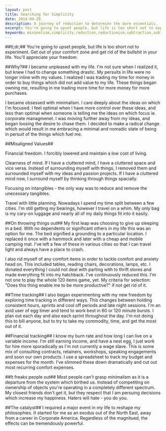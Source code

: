 ```yaml
---
layout: post
title: Searching for Simplicity
date: 2014-04-29
description: A journey of reduction to determine the bare essentials.
excerpt: You're going to upset people, but life is too short not to experiment.  Get out of your comfort zone and get rid of the bullshit in your life.  You'll appreciate your freedom.
keywords: minimalism,simplicity,reduction,reductionism,subtraction,subtractivism
---
```

##tl;dr;##
You're going to upset people, but life is too short not to experiment.  Get out of your comfort zone and get rid of the bullshit in your life.  You'll appreciate your freedom.

##Why?##
I became unpleased with my life.  I'm not sure when I realized it, but knew I had to change something drastic.  My persuits in life were no longer inline with my values.  I realized I was trading my time for money in order to buy things which did not add value to my life.  These things began owning me, resulting in me trading more time for more money for more purchases.

I became obsessed with minimalism.  I care deeply about the ideas on which I'm focused.  I feel optimal when I have more control over these ideas, and less than optimal when someone is telling me the ideas on which focus ie. corporate managmenet.  I was moving further away from my ideas, and began loosing the desire to chase them.  I decided to make a radical change which would result in me embracing a minimal and nomadic state of being in persuit of the things which fuel me.

##Misaligned Values##

Financial freedom.  I forcibly lowered and maintain a low cost of living.

Clearness of mind.  If I have a cluttered mind, I have a cluttered space and vice versa.  Instead of surrounding myself with things, I removed them and surrounded myself with my ideas and passion projects.  If I have a cluttered mind now, I surround myself by thinking through things spacially.

Focusing on intangibles - the only way was to reduce and remove the unecessary tangibles.

Travel with little planning.  Nowadays I spend my time split between a few cities.  I'm still getting my bearings, however I travel on a whim.  My only bag is my cary-on luggage and nearly all of my daily things fit into it easily.

##On throwing things out##
My first leap was choosing to give up sleeping in a bed.  With no dependents or significant others in my life this was an option for me.  The bed signified a grounding to a particular location.  I replaced it once with a hammock and later with a cheap and mobile camping mat.  I've left a few of these in various cities so that I can travel light and always have a place to crash.  

I also rid myself of any comfort items in order to tackle comfort and anxiety head on.  This included tables, reading chairs, decorations, lamps, etc.  I donated everything I could not deal with parting with to thrift stores and made everything fit into my hatchback.  I've continuously reduced this.  I'm not one to play the whole 120 items game, yet.  My criteria for selection: "Does this thing enable me to be more productive?" if not get rid of it.

##Time tracking##
I also began experimenting with my new freedom by exploring time tracking in different ways.  This changes between holding consistent hours, sprints and cool off periods and late night sessions.  I'm an avid user of egg timer and tend to work best in 60 or 120 minute bursts.  I plan out each day and also each sprint throughout the day.  I'm not doing this to bill anyone, but to try to take my commodity, time, and get the most out of it.

##Financial tracking##
I know my burn rate and how long I can live on a variable income.  I'm still earning income, and have a nest egg, I just work for hire more sporadically as I'm not currently a wage slave.  This is some mix of consulting contracts, retainers, workshops, speaking engagements and soon our own products.  I use a spreadsheet to track my budget and expenses for the month.  I've slimmed these down dramatically and cut out most recurring comfort expenses.

##It freaks people out##
Most people can't grasp minimalism as it is a departure from the system which birthed us.  Instead of competiting on ownership of objects you're operating in a completely different spectrum.  My closest friends don't get it, but they respect that I am persuing decisions which increase my happiness.  Haters will hate - you do you.

##The catalyst##
I required a major event in my life to reshape my philosophies.  It started for me as an exodus out of the North East, away from a career in Corporate America.  Regardless of the magnitued, the effects can be tremendously powerful.